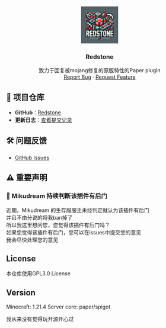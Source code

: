 <!-- PROJECT LOGO -->
<br />
<div align="center">
  <a href="https://github.com/oneachina/Redstone/">
    <img src="logo.png" alt="Logo" width="100" height="100">
  </a>

<h3 align="center">Redstone</h3>

  <p align="center">
    致力于回复被mojang修复的原版特性的Paper plugin
    <br />
    <a href="https://github.com/oneachina/Redstone/issues">Report Bug</a>
    ·
    <a href="https://github.com/oneachina/Redstone/issues">Request Feature</a>
  </p>
</div>

## 📂 项目仓库
- **GitHub**：[Redstone](https://github.com/oneachina/Redstone)
- **更新日志**：[查看提交记录](https://github.com/oneachina/Redstone/commits/main)

## 🛠 问题反馈
- [GitHub Issues](https://github.com/oneachina/Redstone/issues)

## ⚠️ 重要声明

### 🚨 Mikudream 持续判断该插件有后门
近期，Mikudream 的生存服服主未经判定就认为该插件有后门\
并且不由分说的将我ban掉了\
所以我这里想问您，您觉得该插件有后门吗？\
如果您觉得该插件有后门，您可以在issues中提交您的意见\
我会尽快处理您的意见

## License

本仓库使用GPL3.0 License

## Version
Minecraft: 1.21.4
Server core: paper/spigot

我从来没有觉得玩开源开心过
